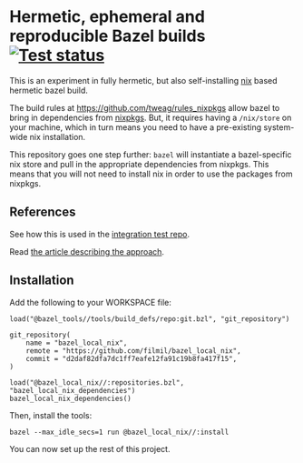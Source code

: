 # Hermetic, ephemeral and reproducible Bazel builds [![Test status](https://github.com/filmil/bazel_local_nix/workflows/Test/badge.svg)](https://github.com/filmil/bazel_local_nix/workflows/Test/badge.svg)

This is an experiment in fully hermetic, but also self-installing [nix][nx]
based hermetic bazel build.

[nx]: https://nixos.org

The build rules at https://github.com/tweag/rules_nixpkgs allow bazel to bring
in dependencies from [nixpkgs][nxp]. But, it requires having a `/nix/store` on
your machine, which in turn means you need to have a pre-existing system-wide
nix installation.

[nxp]: https://github.com/NixOS/nixpkgs

This repository goes one step further: `bazel` will instantiate a bazel-specific
nix store and pull in the appropriate dependencies from nixpkgs. This means that
you will not need to install nix in order to use the packages from nixpkgs.

## References

See how this is used in the [integration test repo][itr].

[itr]: https://github.com/filmil/bazel_local_nix/tree/main/integration

Read [the article describing the approach][ta].

[ta]: https://hdlfactory.com/post/2024/04/20/nix-bazel-%EF%B8%8F/

## Installation

Add the following to your WORKSPACE file:

```
load("@bazel_tools//tools/build_defs/repo:git.bzl", "git_repository")

git_repository(
    name = "bazel_local_nix",
	remote = "https://github.com/filmil/bazel_local_nix",
	commit = "d2daf82dfa7dc1ff7eafe12fa91c19b8fa417f15",
)

load("@bazel_local_nix//:repositories.bzl", "bazel_local_nix_dependencies")
bazel_local_nix_dependencies()
```

Then, install the tools:

```
bazel --max_idle_secs=1 run @bazel_local_nix//:install
```

You can now set up the rest of this project.

